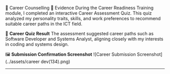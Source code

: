 💼 Career Counselling
🧾 Evidence
During the Career Readiness Training module, I completed an interactive Career Assessment Quiz. This quiz analyzed my personality traits, skills, and work preferences to recommend suitable career paths in the ICT field.

📄 **Career Quiz Result**
The assessment suggested career paths such as Software Developer and Systems Analyst, aligning closely with my interests in coding and systems design.


🖼️ **Submission Confirmation Screenshot**
![Career Submission Screenshot](../assets/career dev(134).png)


---
